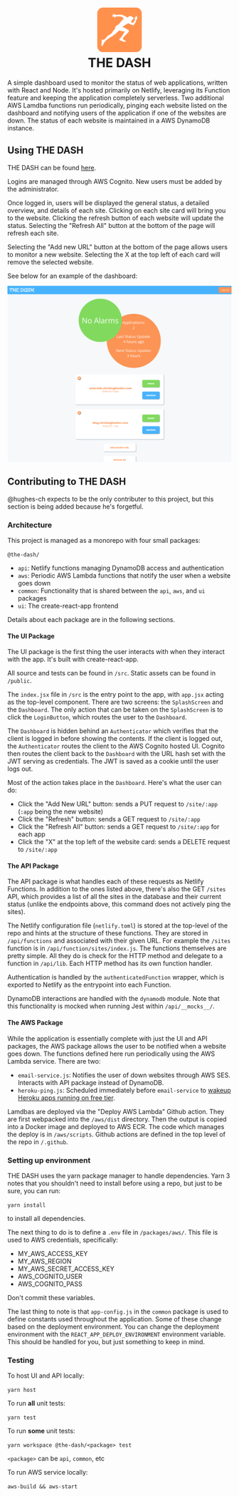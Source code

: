 <h1 align="center">
    <img width="100" height="100" src="packages/ui/public/logo192.png" alt=""><br>
    THE DASH
</h1>
A simple dashboard used to monitor the status of web applications, written with React and Node. It's hosted primarily on Netlify, leveraging its Function feature and keeping the application completely serverless. Two additional AWS Lamdba functions run periodically, pinging each website listed on the dashboard and notifying users of the application if one of the websites are down. The status of each website is maintained in a AWS DynamoDB instance. 

## Using THE DASH
THE DASH can be found [here](https://the-dash.chrishughesdev.com/). 

Logins are managed through AWS Cognito. New users must be added by the administrator. 

Once logged in, users will be displayed the general status, a detailed overview, and details of each site. Clicking on each site card will bring you to the website. Clicking the refresh button of each website will update the status. Selecting the "Refresh All" button at the bottom of the page will refresh each site. 

Selecting the "Add new URL" button at the bottom of the page allows users to monitor a new website. Selecting the X at the top left of each card will remove the selected website. 

See below for an example of the dashboard:

<img width="800" src="packages/ui/public/the-dash-screenshot.png" alt=""><br>

## Contributing to THE DASH
@hughes-ch expects to be the only contributer to this project, but this section is being added because he's forgetful.

### Architecture
This project is managed as a monorepo with four small packages:

`@the-dash/`
- `api`: Netlify functions managing DynamoDB access and authentication
- `aws`: Periodic AWS Lambda functions that notify the user when a website goes down
- `common`: Functionality that is shared between the `api`, `aws`, and `ui` packages
- `ui`: The create-react-app frontend

Details about each package are in the following sections.

#### The UI Package
The UI package is the first thing the user interacts with when they interact with the app. It's built with create-react-app. 

All source and tests can be found in `/src`. Static assets can be found in `/public`. 

The `index.jsx` file in `/src` is the entry point to the app, with `app.jsx` acting as the top-level component. There are two screens: the `SplashScreen` and the `Dashboard`. The only action that can be taken on the `SplashScreen` is to click the `LoginButton`, which routes the user to the `Dashboard`. 

The `Dashboard` is hidden behind an `Authenticator` which verifies that the client is logged in before showing the contents. If the client is logged out, the `Authenticator` routes the client to the AWS Cognito hosted UI. Cognito then routes the client back to the `Dashboard` with the URL hash set with the JWT serving as credentials. The JWT is saved as a cookie until the user logs out. 

Most of the action takes place in the `Dashboard`. Here's what the user can do:
- Click the "Add New URL" button: sends a PUT request to `/site/:app` (`:app` being the new website)
- Click the "Refresh" button: sends a GET request to `/site/:app`
- Click the "Refresh All" button: sends a GET request to `/site/:app` for each app
- Click the "X" at the top left of the website card: sends a DELETE request to `/site/:app`

#### The API Package
The API package is what handles each of these requests as Netlify Functions. In addition to the ones listed above, there's also the GET `/sites` API, which provides a list of all the sites in the database and their current status (unlike the endpoints above, this command does not actively ping the sites).

The Netlify configuration file (`netlify.toml`) is stored at the top-level of the repo and hints at the structure of these functions. They are stored in `/api/functions` and associated with their given URL. For example the `/sites` function is in `/api/function/sites/index.js`. The functions themselves are pretty simple. All they do is check for the HTTP method and delegate to a function in `/api/lib`. Each HTTP method has its own function handler. 

Authentication is handled by the `authenticatedFunction` wrapper, which is exported to Netlify as the entrypoint into each Function. 

DynamoDB interactions are handled with the `dynamodb` module. Note that this functionality is mocked when running Jest within `/api/__mocks__/`. 

#### The AWS Package
While the application is essentially complete with just the UI and API packages, the AWS package allows the user to be notified when a website goes down. The functions defined here run periodically using the AWS Lambda service. There are two:
- `email-service.js`: Notifies the user of down websites through AWS SES. Interacts with API package instead of DynamoDB.
- `heroku-ping.js`: Scheduled immediately before `email-service` to [wakeup Heroku apps running on free tier](https://devcenter.heroku.com/articles/free-dyno-hours#dyno-sleeping).

Lamdbas are deployed via the "Deploy AWS Lambda" Github action. They are first webpacked into the `/aws/dist` directory. Then the output is copied into a Docker image and deployed to AWS ECR. The code which manages the deploy is in `/aws/scripts`. Github actions are defined in the top level of the repo in `/.github`.

### Setting up environment
THE DASH uses the yarn package manager to handle dependencies. Yarn 3 notes that you shouldn't need to install before using a repo, but just to be sure, you can run:

`yarn install` 

to install all dependencies. 

The next thing to do is to define a `.env` file in `/packages/aws/`. This file is used to AWS credentials, specifically:
- MY_AWS_ACCESS_KEY
- MY_AWS_REGION
- MY_AWS_SECRET_ACCESS_KEY
- AWS_COGNITO_USER
- AWS_COGNITO_PASS

Don't commit these variables.

The last thing to note is that `app-config.js` in the `common` package is used to define constants used throughout the application. Some of these change based on the deployment environment. You can change the deployment environment with the `REACT_APP_DEPLOY_ENVIRONMENT` environment variable. This should be handled for you, but just something to keep in mind. 

### Testing
To host UI and API locally: 

`yarn host`

To run **all** unit tests: 

`yarn test`

To run **some** unit tests: 

`yarn workspace @the-dash/<package> test` 

`<package>` can be `api`, `common`, etc

To run AWS service locally: 

`aws-build && aws-start`
